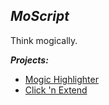 *MoScript*
--------

Think mogically.

***Projects:***

 - [Mogic Highlighter](https://github.com/moscript/moscript.github.io/tree/master/mogic-highlighter)
 - [Click 'n Extend](https://github.com/moscript/moscript.github.io/tree/master/click-n-extend)

